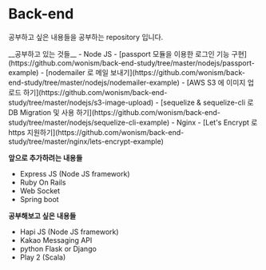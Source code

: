 # Back-end
<p>공부하고 싶은 내용들을 공부하는 repository 입니다.</p>
__공부하고 있는 것들__
- Node JS
  - [passport 모듈을 이용한 로그인 기능 구현](https://github.com/wonism/back-end-study/tree/master/nodejs/passport-example)
  - [nodemailer 로 메일 보내기](https://github.com/wonism/back-end-study/tree/master/nodejs/nodemailer-example)
  - [AWS S3 에 이미지 업로드 하기](https://github.com/wonism/back-end-study/tree/master/nodejs/s3-image-upload)
  - [sequelize & sequelize-cli 로 DB Migration 및 사용 하기](https://github.com/wonism/back-end-study/tree/master/nodejs/sequelize-cli-example)
- Nginx
  - [Let's Encrypt 로 https 지원하기](https://github.com/wonism/back-end-study/tree/master/nginx/lets-encrypt-example)

__앞으로 추가하려는 내용들__
- Express JS (Node JS framework)
- Ruby On Rails
- Web Socket
- Spring boot

__공부해보고 싶은 내용들__
- Hapi JS (Node JS framework)
- Kakao Messaging API
- python Flask or Django
- Play 2 (Scala)

